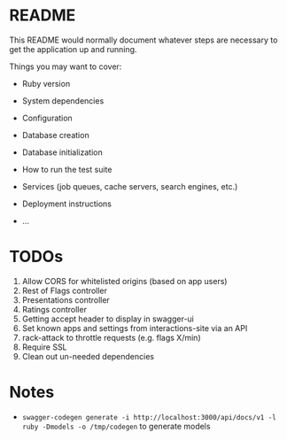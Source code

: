 # README

This README would normally document whatever steps are necessary to get the
application up and running.

Things you may want to cover:

* Ruby version

* System dependencies

* Configuration

* Database creation

* Database initialization

* How to run the test suite

* Services (job queues, cache servers, search engines, etc.)

* Deployment instructions

* ...

# TODOs

1. Allow CORS for whitelisted origins (based on app users)
2. Rest of Flags controller
2. Presentations controller
3. Ratings controller
4. Getting accept header to display in swagger-ui
5. Set known apps and settings from interactions-site via an API
6. rack-attack to throttle requests (e.g. flags X/min)
7. Require SSL
8. Clean out un-needed dependencies

# Notes

* `swagger-codegen generate -i http://localhost:3000/api/docs/v1 -l ruby -Dmodels -o /tmp/codegen` to generate models
